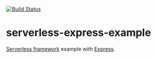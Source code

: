 [![Build Status](https://travis-ci.org/neverendingqs-sandbox/serverless-express-example.svg?branch=master)](https://travis-ci.org/neverendingqs-sandbox/serverless-express-example)

# serverless-express-example

[Serverless framework](https://serverless.com/) example with [Express](https://expressjs.com/).

